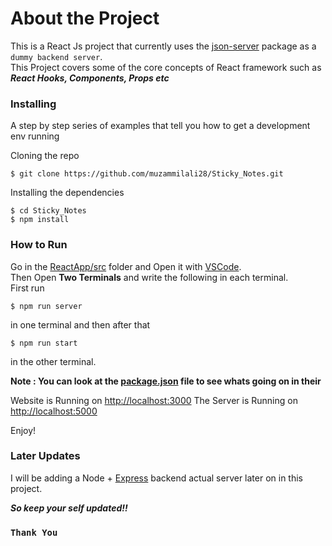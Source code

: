 # About the Project

This is a React Js project that currently uses the [json-server](https://www.npmjs.com/package/json-server) package as a `dummy backend server`.<br/>
This Project covers some of the core concepts of React framework such as ***React Hooks, Components, Props etc***
### Installing
A step by step series of examples that tell you how to get a development env running

Cloning the repo
```
$ git clone https://github.com/muzammilali28/Sticky_Notes.git
```
Installing the dependencies
```
$ cd Sticky_Notes
$ npm install
```

### How to Run

Go in the [ReactApp/src](https://github.com/muzammilali28/Sticky_Notes/tree/master/StickyNotes/src) folder and Open it with [VSCode](https://code.visualstudio.com/).<br/>
Then Open **Two Terminals** and write the following in each terminal.<br/>
First run 
```
$ npm run server 
```
in one terminal and then after that 
```
$ npm run start 
```
in the other terminal.

**Note : You can look at the [package.json](https://github.com/muzammilali28/Sticky_Notes/blob/master/StickyNotes/package.json) file to see whats going on in their**

Website is Running on [http://localhost:3000](http://localhost:3000)
The Server is Running on [http://localhost:5000](http://localhost:5000/notes)

Enjoy!

### Later Updates

I will be adding a Node + [Express](https://www.npmjs.com/package/express) backend actual server later on in this project.

***So keep your self updated!!***

### `Thank You`
